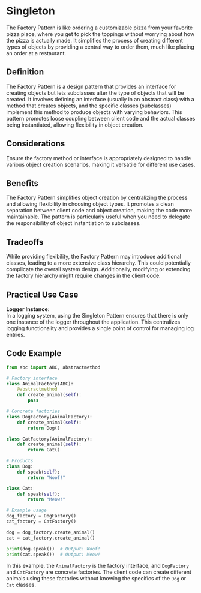 # Singleton

The Factory Pattern is like ordering a customizable pizza from your favorite pizza place,
where you get to pick the toppings without worrying about how the pizza is actually made.
It simplifies the process of creating different types of objects by providing a central way to order them,
much like placing an order at a restaurant.

## Definition

The Factory Pattern is a design pattern that provides an interface for creating objects but
lets subclasses alter the type of objects that will be created.
It involves defining an interface (usually in an abstract class) with a method that creates objects,
and the specific classes (subclasses) implement this method to produce objects with varying behaviors.
This pattern promotes loose coupling between client code and the actual classes being
instantiated, allowing flexibility in object creation.

## Considerations

Ensure the factory method or interface is appropriately designed to handle various object creation scenarios,
making it versatile for different use cases.

## Benefits

The Factory Pattern simplifies object creation by centralizing the process and allowing flexibility in choosing object types.
It promotes a clean separation between client code and object creation, making the code more maintainable.
The pattern is particularly useful when you need to delegate the responsibility of object instantiation to subclasses.

## Tradeoffs

While providing flexibility, the Factory Pattern may introduce additional classes, leading to a more extensive class hierarchy.
This could potentially complicate the overall system design.
Additionally, modifying or extending the factory hierarchy might require changes in the client code.

## Practical Use Case

**Logger Instance:**\
In a logging system, using the Singleton Pattern ensures that there is only one instance of the logger throughout the application. This centralizes logging functionality and provides a single point of control for managing log entries.

## Code Example

```python
from abc import ABC, abstractmethod

# Factory interface
class AnimalFactory(ABC):
    @abstractmethod
    def create_animal(self):
        pass

# Concrete factories
class DogFactory(AnimalFactory):
    def create_animal(self):
        return Dog()

class CatFactory(AnimalFactory):
    def create_animal(self):
        return Cat()

# Products
class Dog:
    def speak(self):
        return "Woof!"

class Cat:
    def speak(self):
        return "Meow!"

# Example usage
dog_factory = DogFactory()
cat_factory = CatFactory()

dog = dog_factory.create_animal()
cat = cat_factory.create_animal()

print(dog.speak())  # Output: Woof!
print(cat.speak())  # Output: Meow!
```

In this example, the `AnimalFactory` is the factory interface, and `DogFactory` and `CatFactory` are concrete factories. The client code can create different animals using these factories without knowing the specifics of the `Dog` or `Cat` classes.
